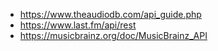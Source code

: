 
- https://www.theaudiodb.com/api_guide.php
- https://www.last.fm/api/rest
- https://musicbrainz.org/doc/MusicBrainz_API

